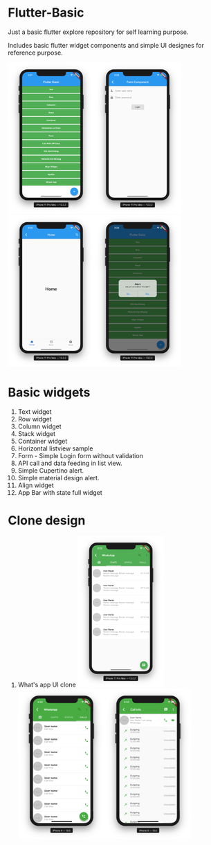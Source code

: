# Flutter-Basic

Just a basic flutter explore repository for self learning purpose.

Includes basic flutter widget components and simple UI designes for reference purpose.

<img src="https://github.com/dineshn19/Flutter-Basic/blob/master/assets/fonts/screenshots/FrontView.png" width="200"><img src="https://github.com/dineshn19/Flutter-Basic/blob/master/assets/fonts/screenshots/Form.png" width="200"><img src="https://github.com/dineshn19/Flutter-Basic/blob/master/assets/fonts/screenshots/AppBar.png" width="200"><img src="https://github.com/dineshn19/Flutter-Basic/blob/master/assets/fonts/screenshots/Alert-iOS.png" width="200">

# Basic widgets
1. Text widget 
2. Row widget 
3. Column widget
4. Stack widget
5. Container widget
6. Horizontal listview sample
7. Form - Simple Login form without validation
8. API call and data feeding in list view.
9. Simple Cupertino alert.
10. Simple material design alert.
11. Align widget
12. App Bar with state full widget

# Clone design
1. What's app UI clone
<img src="https://github.com/dineshn19/Flutter-Basic/blob/master/assets/fonts/screenshots/WhatsApp.png" width="200"><img src="https://github.com/dineshn19/Flutter-Basic/blob/master/assets/fonts/screenshots/Calls.png" width="200"><img src="https://github.com/dineshn19/Flutter-Basic/blob/master/assets/fonts/screenshots/CallInfo.png" width="200">
